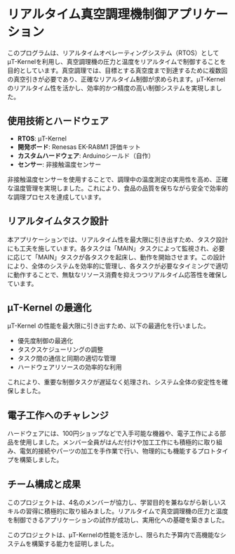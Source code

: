 # リアルタイム真空調理機制御アプリケーション

このプログラムは、リアルタイムオペレーティングシステム（RTOS）としてμT-Kernelを利用し、真空調理機の圧力と温度をリアルタイムで制御することを目的としています。真空調理では、目標とする真空度まで到達するために複数回の真空引きが必要であり、正確なリアルタイム制御が求められます。μT-Kernelのリアルタイム性を活かし、効率的かつ精度の高い制御システムを実現しました。

## 使用技術とハードウェア

- **RTOS**: μT-Kernel
- **開発ボード**: Renesas EK-RA8M1 評価キット
- **カスタムハードウェア**: Arduinoシールド（自作）
- **センサー**: 非接触温度センサー

非接触温度センサーを使用することで、調理中の温度測定の実用性を高め、正確な温度管理を実現しました。これにより、食品の品質を保ちながら安全で効率的な調理プロセスを達成しています。

## リアルタイムタスク設計

本アプリケーションでは、リアルタイム性を最大限に引き出すため、タスク設計にも工夫を施しています。各タスクは「MAIN」タスクによって監視され、必要に応じて「MAIN」タスクが各タスクを起床し、動作を開始させます。この設計により、全体のシステムを効率的に管理し、各タスクが必要なタイミングで適切に動作することで、無駄なリソース消費を抑えつつリアルタイム応答性を確保しています。

## μT-Kernel の最適化

μT-Kernel の性能を最大限に引き出すため、以下の最適化を行いました。

- 優先度制御の最適化
- タスクスケジューリングの調整
- タスク間の通信と同期の適切な管理
- ハードウェアリソースの効率的な利用

これにより、重要な制御タスクが遅延なく処理され、システム全体の安定性を確保しました。

## 電子工作へのチャレンジ

ハードウェアには、100円ショップなどで入手可能な機器や、電子工作による部品を使用しました。メンバー全員がはんだ付けや加工工作にも積極的に取り組み、電気的接続やパーツの加工を手作業で行い、物理的にも機能するプロトタイプを構築しました。

## チーム構成と成果

このプロジェクトは、4名のメンバーが協力し、学習目的を兼ねながら新しいスキルの習得に積極的に取り組みました。リアルタイムで真空調理機の圧力と温度を制御できるアプリケーションの試作が成功し、実用化への基礎を築きました。

このプロジェクトは、μT-Kernelの性能を活かし、限られた予算内で高機能なシステムを構築する能力を証明しました。
